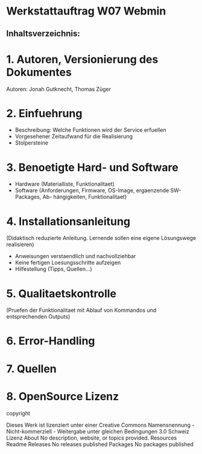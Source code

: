 
# Werkstattauftrag W07 Webmin

Inhaltsverzeichnis:
-------------------

# 1. Autoren, Versionierung des Dokumentes
Autoren: Jonah Gutknecht, Thomas Züger
<br>



# 2. Einfuehrung 
   - Beschreibung: Welche Funktionen wird der Service erfuellen
   - Vorgesehener Zeitaufwand für die Realisierung
   - Stolpersteine

# 3. Benoetigte Hard- und Software
   - Hardware (Materialliste, Funktionalitaet)
   - Software (Anforderungen, Firmware, OS-Image, ergaenzende SW-Packages, Ab-
	hängigkeiten, Funktionalitaet)

# 4. Installationsanleitung
 (Didaktisch reduzierte Anleitung. Lernende sollen eine eigene Lösungswege realisieren)
   - Anweisungen verstaendlich und nachvollziehbar
   - Keine fertigen Loesungsschritte aufzeigen
   - Hilfestellung (Tipps, Quellen...)

# 5. Qualitaetskontrolle
 (Pruefen der Funktionalitaet mit Ablauf von Kommandos
	und entsprechenden Outputs)

# 6. Error-Handling 

# 7. Quellen

# 8. OpenSource Lizenz
copyright

Dieses Werk ist lizenziert unter einer Creative Commons Namensnennung - Nicht-kommerziell - Weitergabe unter gleichen Bedingungen 3.0 Schweiz Lizenz About No description, website, or topics provided. Resources Readme Releases No releases published Packages No packages published